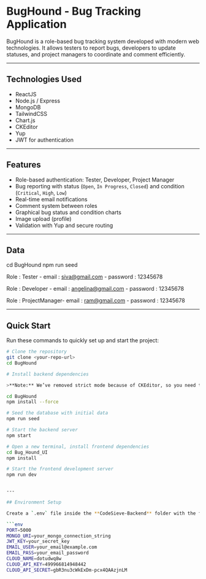 #  BugHound - Bug Tracking Application

BugHound is a role-based bug tracking system developed with modern web technologies. It allows testers to report bugs, developers to update statuses, and project managers to coordinate and comment efficiently.

---

##  Technologies Used

- ReactJS
- Node.js / Express
- MongoDB
- TailwindCSS
- Chart.js
- CKEditor
- Yup
- JWT for authentication

---

##  Features

- Role-based authentication: Tester, Developer, Project Manager
- Bug reporting with status (`Open`, `In Progress`, `Closed`) and condition (`Critical`, `High`, `Low`)
- Real-time email notifications
- Comment system between roles
- Graphical bug status and condition charts
- Image upload (profile)
- Validation with Yup and secure routing

---

## Data
cd BugHound 
npm run seed 

Role : Tester   - email :  	 siva@gmail.com  - password : 12345678
	
Role : Developer - email : 	angelina@gmail.com - password : 12345678
	
Role : ProjectManager- email :	ram@gmail.com - password : 12345678
	

----

## Quick Start

Run these commands to quickly set up and start the project:

```bash
# Clone the repository
git clone <your-repo-url>
cd BugHound 

# Install backend dependencies

>**Note:** We’ve removed strict mode because of CKEditor, so you need to use `--force` when installing.

cd BugHound
npm install --force 

# Seed the database with initial data
npm run seed

# Start the backend server
npm start

# Open a new terminal, install frontend dependencies
cd Bug_Hound_UI
npm install

# Start the frontend development server
npm run dev


---

## Environment Setup

Create a `.env` file inside the **CodeSieve-Backend** folder with the following keys:

```env
PORT=5000
MONGO_URI=your_mongo_connection_string
JWT_KEY=your_secret_key
EMAIL_USER=your_email@example.com
EMAIL_PASS=your_email_password
CLOUD_NAME=dotudwq8w
CLOUD_API_KEY=499966814948442
CLOUD_API_SECRET=gbR3nu3cWkExDm-pcx4QAAzjnLM
